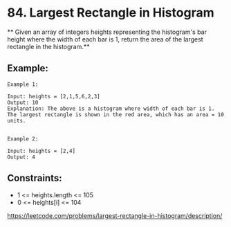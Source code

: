 # 84. Largest Rectangle in Histogram

** Given an array of integers heights representing the histogram's bar height where the width of each bar is 1, return the area of the largest rectangle in the histogram.**

## Example:
```
Example 1:

Input: heights = [2,1,5,6,2,3]
Output: 10
Explanation: The above is a histogram where width of each bar is 1.
The largest rectangle is shown in the red area, which has an area = 10 units.


Example 2:

Input: heights = [2,4]
Output: 4
```

## Constraints:
- 1 <= heights.length <= 105
- 0 <= heights[i] <= 104

https://leetcode.com/problems/largest-rectangle-in-histogram/description/